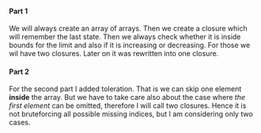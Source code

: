 #### Part 1

We will always create an array of arrays. Then we create a closure which will remember the last state. Then we always check whether it is inside bounds for the limit and also if it is increasing or decreasing. For those we wil have two closures. Later on it was rewritten into one closure.

#### Part 2

For the second part I added toleration. That is we can skip one element **inside** the array. But we have to take care also about the case where *the first element* can be omitted, therefore I will call two closures. Hence it is not bruteforcing all possible missing indices, but I am considering only two cases.

